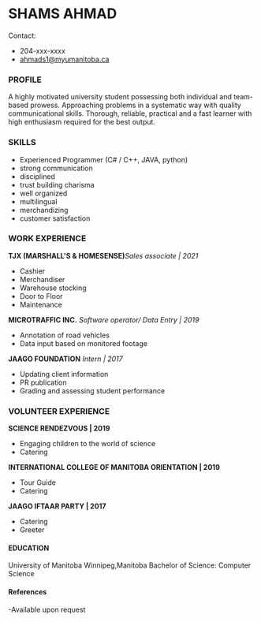 # SHAMS AHMAD

Contact:

- 204-xxx-xxxx
- ahmads1@myumanitoba.ca

### PROFILE

A highly motivated university student possessing both individual and team-based prowess. Approaching problems in a systematic way with quality communicational skills. Thorough, reliable, practical and a fast learner with high enthusiasm required for the best output.

### SKILLS

- Experienced Programmer (C# / C++, JAVA, python)
- strong communication
- disciplined
- trust building charisma
- well organized
- multilingual
- merchandizing
- customer satisfaction

### WORK EXPERIENCE

**TJX (MARSHALL'S & HOMESENSE)**_Sales associate | 2021_

- Cashier
- Merchandiser
- Warehouse stocking
- Door to Floor
- Maintenance

**MICROTRAFFIC INC.** _Software operator/ Data Entry | 2019_

- Annotation of road vehicles
- Data input based on monitored footage

**JAAGO FOUNDATION** _Intern | 2017_

- Updating client information
- PR publication
- Grading and assessing student performance

### VOLUNTEER EXPERIENCE

**SCIENCE RENDEZVOUS | 2019**

- Engaging children to the world of science
- Catering

**INTERNATIONAL COLLEGE OF MANITOBA ORIENTATION | 2019**

- Tour Guide
- Catering

**JAAGO IFTAAR PARTY | 2017**

- Catering
- Greeter

#### EDUCATION

University of Manitoba
Winnipeg,Manitoba
Bachelor of Science: Computer Science

#### References

-Available upon request
